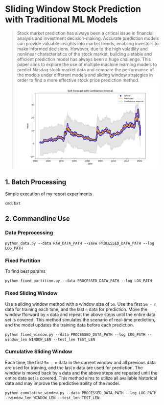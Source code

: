 # Sliding Window Stock Prediction with Traditional ML Models

>Stock market prediction has always been a critical issue in financial analysis and investment decision-making. Accurate prediction models can provide valuable insights into market trends, enabling investors to make informed decisions. However, due to the high volatility and nonlinear characteristics of the stock market, building a stable and efficient prediction model has always been a huge challenge. This paper aims to explore the use of multiple machine learning models to predict Nasdaq stock market data and compare the performance of the models under different models and sliding window strategies in order to find a more effective stock price prediction method.
![](https://github.com/Carzit/StockPredict/blob/main/plots/SVR.png)
## 1. Batch Processing
Simple execution of my report experiments
```
cmd.bat
```

## 2. Commandline Use 
### Data Preprocessing
```
python data.py --data RAW_DATA_PATH --save PROCESSED_DATA_PATH --log LOG_PATH
```

### Fixed Partition
To find best params
```
python fixed_partition.py --data PROCESSED_DATA_PATH --log LOG_PATH
```

### Fixed Sliding Window
Use a sliding window method with a window size of `5m`. Use the first `5m - n` data for training each time, and the last `n` data for prediction. Move the window fforward by `n` data and repeat the above steps until the entire data set is covered. This method simulates the scenario of real-time prediction, and the model updates the training data before each prediction.
```
python fixed_window.py --data PROCESSED_DATA_PATH --log LOG_PATH --window_len WINDOW_LEN --test_len TEST_LEN
```

### Cumulative Sliding Window
Each time, the first `5m - n` data in the current window and all previous data are used for training, and the last `n` data are used for prediction. The window is moved back by `n` data and the above steps are repeated until the entire data set is covered. This method aims to utilize all available historical data and may improve the predictive ability of the model.
```
python cumulative_window.py --data PROCESSED_DATA_PATH --log LOG_PATH --window_len WINDOW_LEN --test_len TEST_LEN
```



